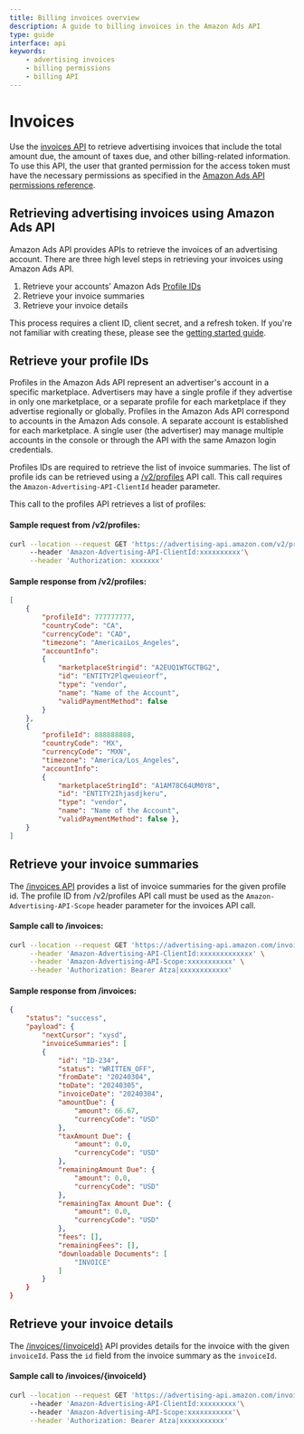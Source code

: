 ```yaml
---
title: Billing invoices overview
description: A guide to billing invoices in the Amazon Ads API
type: guide
interface: api
keywords:
    - advertising invoices
    - billing permissions
    - billing API
---
```


# Invoices

Use the [invoices API](billing#tag/invoice) to retrieve advertising invoices that include the total amount due, the amount of taxes due, and other billing-related information. To use this API, the user that granted permission for the access token must have the necessary permissions as specified in the [Amazon Ads API permissions reference](guides/account-management/permissions).

## Retrieving advertising invoices using Amazon Ads API

Amazon Ads API provides APIs to retrieve the invoices of an advertising account. There are three high level steps in retrieving your invoices using Amazon Ads API.

1.	Retrieve your accounts’ Amazon Ads [Profile IDs](guides/account-management/authorization/profiles)
2.	Retrieve your invoice summaries
3.	Retrieve your invoice details

This process requires a client ID, client secret, and a refresh token. If you're not familiar with creating these, please see the [getting started guide](guides/get-started/overview). 

## Retrieve your profile IDs

Profiles in the Amazon Ads API represent an advertiser's account in a specific marketplace. Advertisers may have a single profile if they advertise in only one marketplace, or a separate profile for each marketplace if they advertise regionally or globally. Profiles in the Amazon Ads API correspond to accounts in the Amazon Ads console. A separate account is established for each marketplace. A single user (the advertiser) may manage multiple accounts in the console or through the API with the same Amazon login credentials.

Profiles IDs are required to retrieve the list of invoice summaries. The list of profile ids can be retrieved using a [/v2/profiles](2/profiles#tag/Billing-Notifications/operation/bulkGetBillingNotifications) API call. This call requires the `Amazon-Advertising-API-ClientId` header parameter. 

This call to the profiles API retrieves a list of profiles:

#### Sample request from /v2/profiles:

```bash
curl --location --request GET 'https://advertising-api.amazon.com/v2/profiles'\ 
     --header 'Amazon-Advertising-API-ClientId:xxxxxxxxxx'\
     --header 'Authorization: xxxxxxx'
```


#### Sample response from /v2/profiles:
 
```json
[
    { 
        "profileId": 777777777, 
        "countryCode": "CA", 
        "currencyCode": "CAD", 
        "timezone": "AmericaiLos_Angeles", 
        "accountInfo": 
        { 
            "marketplaceStringid": "A2EUQ1WTGCTBG2", 
            "id": "ENTITY2Plqweuieorf",
            "type": "vendor", 
            "name": "Name of the Account", 
            "validPaymentMethod": false 
        } 
    },
    { 
        "profileId": 888888888, 
        "countryCode": "MX", 
        "currencyCode": "MXN", 
        "timezone": "America/Los_Angeles", 
        "accountInfo": 
        { 
            "marketplaceStringId": "A1AM78C64UM0Y8", 
            "id": "ENTITY2Ihjasdjkeru", 
            "type": "vendor", 
            "name": "Name of the Account", 
            "validPaymentMethod": false },   
    }
]
```

## Retrieve your invoice summaries

The [/invoices API](billing#tag/invoice/operation/getAdvertiserInvoices) provides a list of invoice summaries for the given profile id. The profile ID from /v2/profiles API call must be used as the `Amazon-Advertising-API-Scope` header parameter for the invoices API call.

#### Sample call to /invoices:

```bash
curl --location --request GET 'https://advertising-api.amazon.com/invoices' \
     --header 'Amazon-Advertising-API-ClientId:xxxxxxxxxxxxx' \
     --header 'Amazon-Advertising-API-Scope:xxxxxxxxxxx' \
     --header 'Authorization: Bearer Atza|xxxxxxxxxxxx'
```

#### Sample response from /invoices:

```json
{
    "status": "success", 
    "payload": {
        "nextCursor": "xysd",
        "invoiceSummaries": [
        {
            "id": "ID-234",
            "status": "WRITTEN_OFF", 
            "fromDate": "20240304", 
            "toDate": "20240305", 
            "invoiceDate": "20240304",
            "amountDue": {
                "amount": 66.67,
                "currencyCode": "USD"
            },
            "taxAmount Due": {
                "amount": 0.0,
                "currencyCode": "USD"
            },
            "remainingAmount Due": {
                "amount": 0.0,
                "currencyCode": "USD"
            },
            "remainingTax Amount Due": {
                "amount": 0.0,
                "currencyCode": "USD"
            },
            "fees": [],
            "remainingFees": [],
            "downloadable Documents": [
                "INVOICE"
            ]
        }
    }
}

```

## Retrieve your invoice details

The [/invoices/{invoiceId}](billing#tag/invoice/operation/getAdvertiserInvoices) API provides details for the invoice with the given `invoiceId`. Pass the `id` field from the invoice summary as the `invoiceId`.

#### Sample call to /invoices/{invoiceId}

```bash
curl --location --request GET 'https://advertising-api.amazon.com/invoices/{invoiceId}'\ 
     --header 'Amazon-Advertising-API-ClientId:xxxxxxxxx'\ 
     --header 'Amazon-Advertising-API-Scope:xxxxxxxxxxx'\
     --header 'Authorization: Bearer Atza|xxxxxxxxxxx'
```